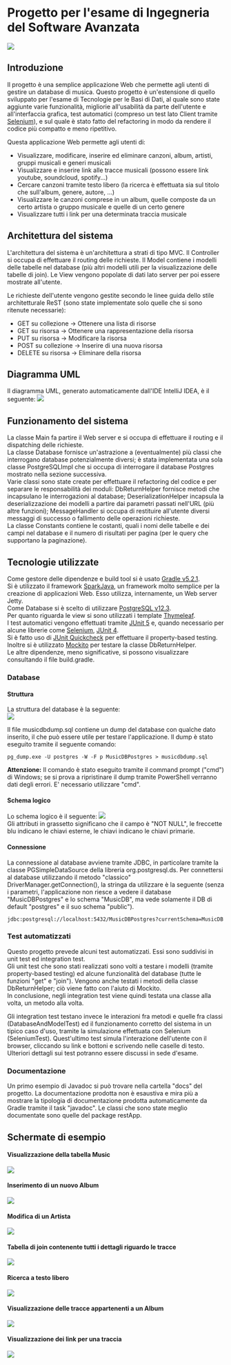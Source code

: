 # Progetto per l'esame di Ingegneria del Software Avanzata
![](images/logo.png) 

## Introduzione
Il progetto è una semplice applicazione Web che permette agli utenti di gestire un database di musica. Questo
progetto è un'estensione di quello sviluppato per l'esame di Tecnologie per le Basi di Dati, al quale sono
state aggiunte varie funzionalità, migliorie all'usabilità da parte dell'utente e all'interfaccia grafica,
test automatici (compreso un test lato Client tramite [Selenium](https://www.selenium.dev)), e sul quale è
stato fatto del refactoring in modo da rendere il codice più compatto e meno ripetitivo.


Questa applicazione Web permette agli utenti di:
- Visualizzare, modificare, inserire ed eliminare canzoni, album, artisti, gruppi musicali e generi musicali
- Visualizzare e inserire link alle tracce musicali (possono essere link youtube, soundcloud, spotify...)
- Cercare canzoni tramite testo libero (la ricerca è effettuata sia sul titolo che sull'album, genere, autore, ...)
- Visualizzare le canzoni comprese in un album, quelle composte da un certo artista o gruppo musicale e quelle di
un certo genere
- Visualizzare tutti i link per una determinata traccia musicale

## Architettura del sistema
L'architettura del sistema è un'architettura a strati di tipo MVC. Il Controller si occupa di effettuare il
routing delle richieste. Il Model contiene i modelli delle tabelle nel database (più altri modelli utili per la
visualizzazione delle tabelle di join). Le View vengono popolate di dati lato server per poi essere mostrate all'utente.

Le richieste dell'utente vengono gestite secondo le linee guida dello stile architetturale ReST (sono state implementate
solo quelle che si sono ritenute necessarie):
- GET su collezione -> Ottenere una lista di risorse
- GET su risorsa -> Ottenere una rappresentazione della risorsa
- PUT su risorsa -> Modificare la risorsa
- POST su collezione -> Inserire di una nuova risorsa
- DELETE su risorsa -> Eliminare della risorsa

## Diagramma UML
Il diagramma UML, generato automaticamente dall'IDE IntelliJ IDEA, è il seguente:
![](images/diagram.png)

## Funzionamento del sistema
La classe Main fa partire il Web server e si occupa di effettuare il routing e il dispatching delle richieste. \
La classe Database fornisce un'astrazione a (eventualmente) più classi che interrogano database potenzialmente
diversi; è stata implementata una sola classe PostgreSQLImpl che si occupa di interrogare il database Postgres
mostrato nella sezione successiva. \
Varie classi sono state create per effettuare il refactoring del codice e per separare le responsabilità dei
moduli: DbReturnHelper fornisce metodi che incapsulano le interrogazioni al database; DeserializationHelper
incapsula la deserializzazione dei modelli a partire dai parametri passati nell'URL (più altre funzioni);
MessageHandler si occupa di restituire all'utente diversi messaggi di successo o fallimento delle operazioni
richieste. \
La classe Constants contiene le costanti, quali i nomi delle tabelle e dei campi nel database e il numero di risultati
per pagina (per le query che supportano la paginazione).

## Tecnologie utilizzate
Come gestore delle dipendenze e build tool si è usato [Gradle v5.2.1](https://gradle.org/). \
Si è utilizzato il framework [SparkJava](http://sparkjava.com/), un framework molto semplice per la creazione
di applicazioni Web. Esso utilizza, internamente, un Web server Jetty. \
Come Database si è scelto di utilizzare [PostgreSQL v12.3](https://www.postgresql.org/). \
Per quanto riguarda le view si sono utilizzati i template [Thymeleaf](https://www.thymeleaf.org/). \
I test automatici vengono effettuati tramite [JUnit 5](https://junit.org/junit5/) e, quando necessario
per alcune librerie come [Selenium](https://www.selenium.dev), [JUnit 4](https://junit.org/junit4/). \
Si è fatto uso di [JUnit Quickcheck](https://github.com/pholser/junit-quickcheck) per effettuare il
property-based testing. \
Inoltre si è utilizzato [Mockito](https://site.mockito.org/) per testare la classe DbReturnHelper. \
Le altre dipendenze, meno significative, si possono visualizzare consultando il file build.gradle.

### Database
#### Struttura
La struttura del database è la seguente: \
![](images/database.PNG)

Il file musicdbdump.sql contiene un dump del database con qualche dato inserito, il che può essere
utile per testare l'applicazione. Il dump è stato eseguito tramite il seguente comando:

    pg_dump.exe -U postgres -W -F p MusicDBPostgres > musicdbdump.sql

<b>Attenzione:</b> Il comando è stato eseguito tramite il command prompt ("cmd") di Windows; se si prova a
ripristinare il dump tramite PowerShell verranno dati degli errori. E' necessario utilizzare "cmd".
#### Schema logico
Lo schema logico è il seguente:
![](images/erdnew.png) \
Gli attributi in grassetto significano che il campo è "NOT NULL", le freccette blu indicano le chiavi esterne,
le chiavi indicano le chiavi primarie.
#### Connessione
La connessione al database avviene tramite JDBC, in particolare tramite la classe PGSimpleDataSource della libreria
org.postgresql.ds. Per connettersi al database utilizzando il metodo "classico" DriverManager.getConnection(), la
stringa da utilizzare è la seguente (senza i parametri, l'applicazione non riesce a vedere il database "MusicDBPostgres"
e lo schema "MusicDB", ma vede solamente il DB di default "postgres" e il suo schema "public").

    jdbc:postgresql://localhost:5432/MusicDBPostgres?currentSchema=MusicDB

### Test automatizzati
Questo progetto prevede alcuni test automatizzati. Essi sono suddivisi in unit test ed integration test. \
Gli unit test che sono stati realizzati sono volti a testare i modelli (tramite property-based testing)
ed alcune funzionalità del database (tutte le funzioni "get" e "join"). Vengono anche testati i metodi della
classe DbReturnHelper; ciò viene fatto con l'aiuto di Mockito. \
In conclusione, negli integration test viene quindi testata una classe alla volta, un metodo alla volta.

Gli integration test testano invece le interazioni fra metodi e quelle fra classi (DatabaseAndModelTest)
ed il funzionamento corretto del sistema in un tipico caso d'uso, tramite la simulazione effettuata con
Selenium (SeleniumTest). Quest'ultimo test simula l'interazione dell'utente con il browser, cliccando su link
e bottoni e scrivendo nelle caselle di testo. Ulteriori dettagli sui test potranno essere discussi in sede d'esame.

### Documentazione
Un primo esempio di Javadoc si può trovare nella cartella "docs" del progetto. La documentazione prodotta non è esaustiva
e mira più a mostrare la tipologia di documentazione prodotta automaticamente da Gradle tramite il task "javadoc".
Le classi che sono state meglio documentate sono quelle del package restApp.

## Schermate di esempio
#### Visualizzazione della tabella Music
![](images/1.PNG)

#### Inserimento di un nuovo Album
![](images/2.PNG)

#### Modifica di un Artista
![](images/3.PNG)

#### Tabella di join contenente tutti i dettagli riguardo le tracce
![](images/4.PNG)

#### Ricerca a testo libero
![](images/5.PNG)

#### Visualizzazione delle tracce appartenenti a un Album
![](images/6.PNG)

#### Visualizzazione dei link per una traccia
![](images/7.PNG)